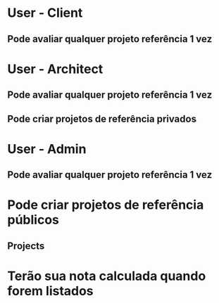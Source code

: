 # User - Client

## Pode avaliar qualquer projeto referência 1 vez

# User - Architect

## Pode avaliar qualquer projeto referência 1 vez

## Pode criar projetos de referência privados

# User - Admin

## Pode avaliar qualquer projeto referência 1 vez

# Pode criar projetos de referência públicos

## Projects

# Terão sua nota calculada quando forem listados
